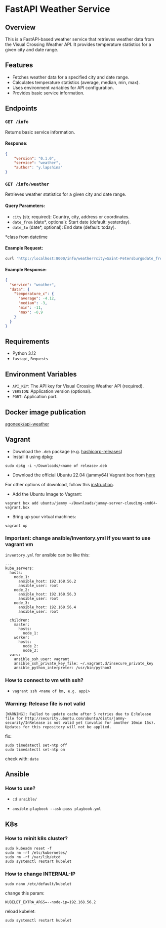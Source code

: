 # FastAPI Weather Service

## Overview
This is a FastAPI-based weather service that retrieves weather data from the Visual Crossing Weather API. It provides temperature statistics for a given city and date range.

## Features
- Fetches weather data for a specified city and date range.
- Calculates temperature statistics (average, median, min, max).
- Uses environment variables for API configuration.
- Provides basic service information.

## Endpoints

### `GET /info`
Returns basic service information.

#### Response:
```json
{
    "version": "0.1.0",
    "service": "weather",
    "author": "y.lapshina"
}
```

### `GET /info/weather`
Retrieves weather statistics for a given city and date range.

#### Query Parameters:
- `city` (str, required): Country, city, address or coordinates.
- `date_from` (date*, optional): Start date (default: yesterday).
- `date_to` (date*, optional): End date (default: today).

*class from datetime

#### Example Request:
```bash
curl 'http://localhost:8000/info/weather?city=Saint-Petersburg&date_from=2024-02-19&date_to=2024-02-20'

```

#### Example Response:
```json
{
  "service": "weather",
  "data": {
    "temperature_c": {
      "average": -4.12,
      "median": -3,
      "min": -11,
      "max": -0.9
    }
  }
}
```

## Requirements
- Python 3.12
- `fastapi`, `Requests`


## Environment Variables
- `API_KEY`: The API key for Visual Crossing Weather API (required).
- `VERSION`: Application version (optional).
- `PORT`: Application port.

## Docker image publication
[agoneek/api-weather](https://hub.docker.com/repository/docker/agoneek/api-weather/general)

## Vagrant
- Download the `.deb` package (e.g. [hashicorp-releases](https://hashicorp-releases.mcs.mail.ru/vagrant/2.4.0/))
- Install it using dpkg:

`sudo dpkg -i ~/Downloads/<name of release>.deb `

- Download the official Ubuntu 22.04 (jammy64) Vagrant box from [here](https://portal.cloud.hashicorp.com/vagrant/discover/ubuntu/jammy64)

For other options of download, follow this [instruction](https://dunaevsky-ms.ru/posts/0053-vagrant-images/).

- Add the Ubuntu Image to Vagrant:

`vagrant box add ubuntu/jammy ~/Downloads/jammy-server-cloudimg-amd64-vagrant.box`
- Bring up your virtual machines:

`vagrant up`

### **Important**: change ansible/inventory.yml if you want to use vagrant vm

`inventory.yml` for ansible can be like this:
```
---
kube_servers:
  hosts:
    node_1:
      ansible_host: 192.168.56.2
      ansible_user: root
    node_2:
      ansible_host: 192.168.56.3
      ansible_user: root
    node_3:
      ansible_host: 192.168.56.4
      ansible_user: root

  children:
    master:
      hosts:
        node_1:
    worker:
      hosts:
        node_2:
        node_3:
  vars:
    ansible_ssh_user: vagrant
    ansible_ssh_private_key_file: ~/.vagrant.d/insecure_private_key
    ansible_python_interpreter: /usr/bin/python3

```
### **How to connect to vm with ssh?**
- `vagrant ssh <name of bm, e.g. app1>`

### **Warning: Release file is not valid**
```
[WARNING]: Failed to update cache after 5 retries due to E:Release file for http://security.ubuntu.com/ubuntu/dists/jammy-security/InRelease is not valid yet (invalid for another 10min 15s). Updates for this repository will not be applied.
```

fix:
```
sudo timedatectl set-ntp off
sudo timedatectl set-ntp on
```
check with: `date`
## Ansible
### **How to use?**

- `cd ansible/`

- `ansible-playbook --ask-pass playbook.yml`

## K8s
### **How to reinit k8s cluster?**
```
sudo kubeadm reset -f
sudo rm -rf /etc/kubernetes/
sudo rm -rf /var/lib/etcd
sudo systemctl restart kubelet
```

### **How to change INTERNAL-IP**
```
sudo nano /etc/default/kubelet
```
change this param:
```
KUBELET_EXTRA_ARGS=--node-ip=192.168.56.2
```

reload kubelet:
```
sudo systemctl restart kubelet
```